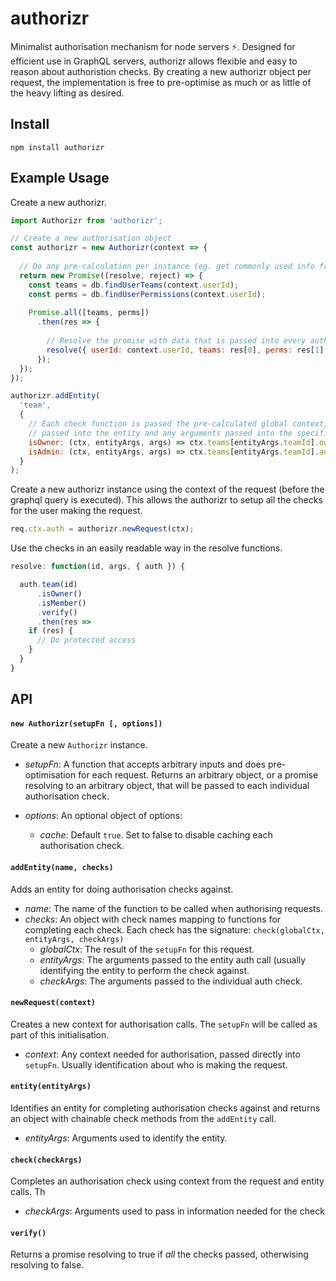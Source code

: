 # authorizr

Minimalist authorisation mechanism for node servers :zap:. Designed for efficient use in GraphQL servers, authorizr allows
flexible and easy to reason about authoristion checks. By creating a new authorizr object per request, the implementation
is free to pre-optimise as much or as little of the heavy lifting as desired.

## Install

`npm install authorizr`

## Example Usage

Create a new authorizr.

```js
import Authorizr from 'authorizr';

// Create a new authorisation object
const authorizr = new Authorizr(context => {
  
  // Do any pre-calculation per instance (eg. get commonly used info from db)
  return new Promise((resolve, reject) => {
    const teams = db.findUserTeams(context.userId);
    const perms = db.findUserPermissions(context.userId);
    
    Promise.all([teams, perms])
      .then(res => {
      
        // Resolve the promise with data that is passed into every auth check
        resolve({ userId: context.userId, teams: res[0], perms: res[1] })
      });
  });
});

authorizr.addEntity(
  'team',
  {
    // Each check function is passed the pre-calculated global context, any arguments
    // passed into the entity and any arguments passed into the specific check
    isOwner: (ctx, entityArgs, args) => ctx.teams[entityArgs.teamId].owner === ctx.userId,
    isAdmin: (ctx, entityArgs, args) => ctx.teams[entityArgs.teamId].admin === ctx.userId
  }
);
```

Create a new authorizr instance using the context of the request (before the graphql query is executed). This allows the authorizr to
setup all the checks for the user making the request.

```js
req.ctx.auth = authorizr.newRequest(ctx);
```

Use the checks in an easily readable way in the resolve functions.

```js
resolve: function(id, args, { auth }) {

  auth.team(id)
      .isOwner()
      .isMember()
      .verify()
      .then(res => 
    if (res) {
      // Do protected access
    }
  }
}
```

## API

#### `new Authorizr(setupFn [, options])`

Create a new `Authorizr` instance.

- *setupFn*: A function that accepts arbitrary inputs and does pre-optimisation for each request. Returns an arbitrary object, or a promise resolving to an arbitrary object, that will be passed to each individual authorisation check.

- *options*: An optional object of options:
  - *cache*: Default `true`. Set to false to disable caching each authorisation check.
  
#### `addEntity(name, checks)`

Adds an entity for doing authorisation checks against.

- *name*: The name of the function to be called when authorising requests.
- *checks*: An object with check names mapping to functions for completing each check. Each check has the signature:
  `check(globalCtx, entityArgs, checkArgs)`
  - *globalCtx*: The result of the `setupFn` for this request.
  - *entityArgs*: The arguments passed to the entity auth call (usually identifying the entity to perform the check against.
  - *checkArgs*: The arguments passed to the individual auth check.

#### `newRequest(context)`

Creates a new context for authorisation calls. The `setupFn` will be called as part of this initialisation.

- *context*: Any context needed for authorisation, passed directly into `setupFn`. Usually identification about who is making the request.

#### `entity(entityArgs)`

Identifies an entity for completing authorisation checks against and returns an object with chainable check methods from the `addEntity` call.

- *entityArgs*: Arguments used to identify the entity.

#### `check(checkArgs)`

Completes an authorisation check using context from the request and entity calls. Th

- *checkArgs*: Arguments used to pass in information needed for the check

#### `verify()`

Returns a promise resolving to true if *all* the checks passed, otherwising resolving to false.
